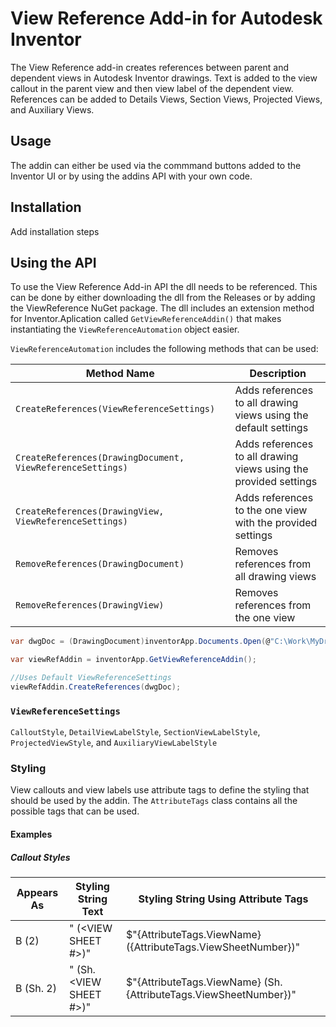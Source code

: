 # View Reference Add-in for Autodesk Inventor

The View Reference add-in creates references between parent and dependent views in Autodesk Inventor drawings. Text is added to the view callout in the parent view and then view label of the dependent view. References can be added to Details Views, Section Views, Projected Views, and Auxiliary Views. 

## Usage

The addin can either be used via the commmand buttons added to the Inventor UI or by using the addins API with your own code. 

## Installation

Add installation steps

## Using the API

To use the View Reference Add-in API the dll needs to be referenced. This can be done by either downloading the dll from the Releases or by adding the ViewReference NuGet package. The dll includes an extension method for Inventor.Aplication called `GetViewReferenceAddin()` that makes instantiating the `ViewReferenceAutomation` object easier. 

`ViewReferenceAutomation` includes the following methods that can be used:

| Method Name | Description |
| - | --- |
| `CreateReferences(ViewReferenceSettings)` | Adds references to all drawing views using the default settings |
| `CreateReferences(DrawingDocument, ViewReferenceSettings)` | Adds references to all drawing views using the provided settings |
| `CreateReferences(DrawingView, ViewReferenceSettings)` | Adds references to the one view with the provided settings |
| `RemoveReferences(DrawingDocument)` | Removes references from all drawing views |
| `RemoveReferences(DrawingView)` | Removes references from the one view |

```csharp
var dwgDoc = (DrawingDocument)inventorApp.Documents.Open(@"C:\Work\MyDrawing.idw");

var viewRefAddin = inventorApp.GetViewReferenceAddin();

//Uses Default ViewReferenceSettings
viewRefAddin.CreateReferences(dwgDoc);
```

### `ViewReferenceSettings`

`CalloutStyle`, `DetailViewLabelStyle`, `SectionViewLabelStyle`, `ProjectedViewStyle`, and `AuxiliaryViewLabelStyle` 

### Styling

View callouts and view labels use attribute tags to define the styling that should be used by the addin. The `AttributeTags` class contains all the possible tags that can be used.

#### Examples

##### Callout Styles

| Appears As | Styling String Text | Styling String Using Attribute Tags |
| - | --- | --- |
| B (2) | "<VIEW> (<VIEW SHEET #>)" | $"{AttributeTags.ViewName} ({AttributeTags.ViewSheetNumber})"
| B (Sh. 2) | "<VIEW> (Sh. <VIEW SHEET #>)" | $"{AttributeTags.ViewName} (Sh. {AttributeTags.ViewSheetNumber})" |
